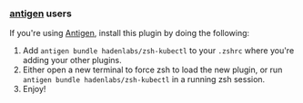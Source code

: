 <!-- Space: Projects -->
<!-- Parent: ZshKubectl -->
<!-- Title: Installation Antigen ZshKubectl -->
<!-- Label: ZshKubectl -->
<!-- Label: Installation -->
<!-- Label: Antigen -->
<!-- Include: docs/disclaimer.md -->
<!-- Include: ac:toc -->

### [antigen](https://github.com/zsh-users/antigen) users

If you're using [Antigen](https://github.com/zsh-users/antigen), install this plugin by doing the following:

1.  Add `antigen bundle hadenlabs/zsh-kubectl` to your `.zshrc` where you're adding your other plugins.
2.  Either open a new terminal to force zsh to load the new plugin, or run `antigen bundle hadenlabs/zsh-kubectl` in a running zsh session.
3.  Enjoy!
